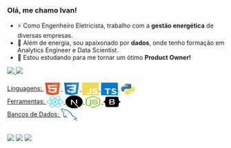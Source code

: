 ### Olá, me chamo Ivan!

* ⚡ Como Engenheiro Eletricista, trabalho com a **gestão energética** de diversas empresas.
* 🤖 Além de energia, sou apaixonado por **dados**, onde tenho formação em Analytics Engineer e Data Scientist.
* 🌱 Estou estudando para me tornar um ótimo **Product Owner!**

<div>
  <a href="https://github.com/ivanpinheirobf">
  <img height="180em" src="https://github-readme-stats.vercel.app/api?username=ivanpinheirobf&show_icons=true&theme=dark&include_all_commits=true&count_private=true"/>
  <img height="180em" src="https://github-readme-stats.vercel.app/api/top-langs/?username=ivanpinheirobf&layout=compact&langs_count=7&theme=dark"/>
</div>

<br />
  
<div style="display: inline">  
  <div style="display: inline">
    Linguagens:
    <img align="center" alt="HTML" height="30" width="40" src="https://raw.githubusercontent.com/devicons/devicon/master/icons/html5/html5-original.svg">
    <img align="center" alt="CSS" height="30" width="40" src="https://raw.githubusercontent.com/devicons/devicon/master/icons/css3/css3-original.svg">
    <img align="center" alt="Js" height="30" width="40" src="https://raw.githubusercontent.com/devicons/devicon/master/icons/javascript/javascript-plain.svg">
    <img align="center" alt="Ts" height="30" width="40" src="https://raw.githubusercontent.com/devicons/devicon/master/icons/typescript/typescript-plain.svg">
    <img align="center" alt="Python" height="30" width="40" src="https://raw.githubusercontent.com/devicons/devicon/master/icons/python/python-original.svg">
  </div>
  
  <br />
  
  <div style="display: inline">
    Ferramentas:
    <img align="center" alt="ReactJs" height="30" width="40" src="https://raw.githubusercontent.com/devicons/devicon/master/icons/react/react-original.svg">
    <img align="center" alt="NextJs" height="30" width="40" src="https://raw.githubusercontent.com/devicons/devicon/master/icons/nextjs/nextjs-original.svg">
    <img align="center" alt="NodeJs" height="30" width="40" src="https://raw.githubusercontent.com/devicons/devicon/master/icons/nodejs/nodejs-original.svg">
    <img align="center" alt="Bootstrap" height="30" width="40" src="https://raw.githubusercontent.com/devicons/devicon/master/icons/bootstrap/bootstrap-plain.svg">
  </div>
  
  <br />
  
  <div style="display: inline_block">
    Bancos de Dados:
    <img align="center" alt="MySQL" height="30" width="40" src="https://raw.githubusercontent.com/devicons/devicon/master/icons/mysql/mysql-original.svg">
  </div>
</div>
  
##
  
<div>
  <a href="https://www.linkedin.com/in/ivanpinheirobf" target="_blank"><img src="https://img.shields.io/badge/-LinkedIn-%230077B5?style=for-the-badge&logo=linkedin&logoColor=white" target="_blank"></a>
  <a href = "mailto:ivanpinheirobf@gmail.com"><img src="https://img.shields.io/badge/-Gmail-%23333?style=for-the-badge&logo=gmail&logoColor=white" target="_blank"></a>
  <a href="https://instagram.com/ivanpinheiro_" target="_blank"><img src="https://img.shields.io/badge/-Instagram-%23E4405F?style=for-the-badge&logo=instagram&logoColor=white" target="_blank"></a>
</div>
